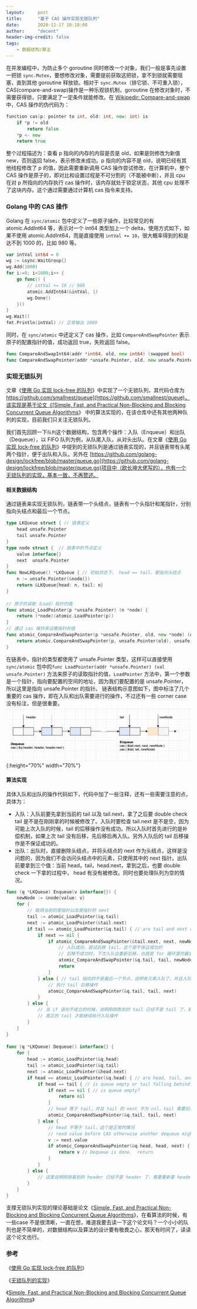 ```yaml
---
layout:     post
title:      "基于 CAS 操作实现无锁队列"
date:       2020-12-17 10:10:00
author:     "decent"
header-img-credit: false
tags:
    - 数据结构/算法
---
```


 在并发编程中，为防止多个 goroutine 同时修改一个对象，我们一般是事先设置一把锁 `sync.Mutex`，要想修改对象，需要提前获取这把锁，拿不到锁就需要阻塞，直到其他 goroutine 释放锁。相对于 `sync.Mutex`（排它锁、不可重入锁），CAS(compare-and-swap)操作是一种乐观锁机制，goroutine 在修改对象时，不需要获得锁，只要满足了一定条件就能修改。在 [Wikipedir: Compare-and-swap](https://en.wikipedia.org/wiki/Compare-and-swap)中，CAS 操作的伪代码为：
```go
function cas(p: pointer to int, old: int, new: int) is
    if *p != old
        return false
    *p <- new
    return true
```
整个过程描述为：查看 p 指向的内存的内容是否是 old，如果是则修改为新值 new，否则返回 false，表示修改未成功。p 指向的内容不是 old，说明已经有其他线程修改了 p 的值，因此需要重新调用 CAS 操作尝试修改，在计算机中，整个 CAS 操作是原子的，即对比和设置过程是不可分割的（不能被中断），并且 cpu 在对 p 所指向的内存执行 cas 操作时，该内存就处于锁定状态，其他 cpu 处理不了这块内存。这个通过需要通过计算机 cas 指令来支持。

### Golang 中的 CAS 操作
Golang 在 `sync/atomic` 包中定义了一些原子操作，比较常见的有 atomic.AddInt64 等，表示对一个 int64 类型加上一个 delta，使用方式如下，如果不使用 atomic.AddInt64，而是直接使用 `intVal += 10`，很大概率得到的和是达不到 1000 的，比如 980 等。
```go
var intVal int64 = 0
wg := &sync.WaitGroup{}
wg.Add(1000)
for i:=0; i<1000;i++ {
    go func() {
        // intVal += 10 // 980
        atomic.AddInt64(&intVal, 1)
        wg.Done()
    }()
}
wg.Wait()
fmt.Println(intVal) // 正常输出 1000
```
同时，在 `sync/atomic` 中还定义了 cas 操作，比如 `CompareAndSwapPointer` 表示原子的配置指针的值，成功返回 true，失败返回 false。
```go
func CompareAndSwapInt64(addr *int64, old, new int64) (swapped bool)
func CompareAndSwapPointer(addr *unsafe.Pointer, old, new unsafe.Pointer) (swapped bool)
```

### 实现无锁队列
文章《[使用 Go 实现 lock-free 的队列](https://colobu.com/2020/08/14/lock-free-queue-in-go/)》中实现了一个无锁队列，其代码仓库为 [https://github.com/smallnest/queue](https://github.com/smallnest/queue)，该实现是基于论文《[Simple, Fast, and Practical Non-Blocking and Blocking Concurrent Queue Algorithms](https://www.cs.rochester.edu/u/scott/papers/1996_PODC_queues.pdf)》
中的算法实现的，在该仓库中还有其他两种队列的实现，目前我们只关注无锁队列。

我们首先回顾一下`队列`这个数据结构，包含两个操作：入队（Enqueue）和出队（Dequeue），以 FIFO 队列为例，从队尾入队，从对头出队。在文章《[使用 Go 实现 lock-free 的队列](https://colobu.com/2020/08/14/lock-free-queue-in-go/)》中提到的无锁队列是通过链表实现的，并且链表带有头尾两个指针，便于出队和入队。另外在 [https://github.com/golang-design/lockfree/blob/master/queue.go](https://github.com/golang-design/lockfree/blob/master/queue.go)项目中（欧长坤大佬写的），也有一个无锁队列的实现，基本一致，不再赘述。

#### 相关数据结构
通过链表来实现无锁队列，链表带一个头结点，链表有一个头指针和尾指针，分别指向头结点和最后一个节点。
```go
type LKQueue struct { // 链表定义
	head unsafe.Pointer
	tail unsafe.Pointer
}
type node struct {  // 链表中的节点定义
	value interface{}
	next  unsafe.Pointer
}
func NewLKQueue() *LKQueue { // 初始状态下， head == tail，都指向头结点
	n := unsafe.Pointer(&node{})
	return &LKQueue{head: n, tail: n}
}

// 原子的读取（Load）指针的值
func atomic_LoadPointer(p *unsafe.Pointer) (n *node) {
	return (*node)(atomic.LoadPointer(p))
}
// 通过 cas 操作来设置指针的值
func atomic_CompareAndSwapPointer(p *unsafe.Pointer, old, new *node) (ok bool) {
	return atomic.CompareAndSwapPointer(p, unsafe.Pointer(old), unsafe.Pointer(new))
}
```
在链表中，指针的类型都使用了 unsafe.Pointer 类型，这样可以直接使用 `sync/atomic` 包中的`func LoadPointer(addr *unsafe.Pointer) (val unsafe.Pointer)` 方法来原子的读取指针的值，`LoadPointer` 方法中，第一个参数是一个指针，指向要配置的空间的地址，因为我们要配置的是 unsafe.Pointer，所以这里是指向 unsafe.Pointer 的指针。
链表结构示意图如下，图中标注了几个重要的 cas 操作，即在入队和出队需要进行的操作，不过还有一些 corner case 没有标注，但是很重要。
![java-javascript](/pics/cas-in-go.png){:height="70%" width="70%"}

#### 算法实现
具体入队和出队的操作代码如下，代码中加了一些注释，还有一些需要注意的点，具体为：
* 入队：入队前要先拿到当前的 tail 以及 tail.next，拿了之后要 double check tail 是不是在刚刚拿的时候被修改了。入队时要检查 tail.next 是不是空，因为可能上次入队的时候，tail 的后移操作没有成功。所以入队时首先进行的是补偿机制，如果上次 tail 没有后移，先后移后再入队。另外入队后的 tail 后移操作是不保证成功的。
* 出队：出队时，直接删除头结点，并将头结点的 next 作为头结点，这样是没问题的，因为我们不会访问头结点中的元素，只使用其中的 next 指针。出队前要拿到三个值：当前 head，tail，head.next，拿到之后，也要 double check 一下拿的过程中， head 有没有被修改。同时也要处理队列为空的情况。

```go
func (q *LKQueue) Enqueue(v interface{}) {
	newNode := &node{value: v}
	for {
		// 取得当前的尾指针以及尾指针的 next
		tail := atomic_LoadPointer(&q.tail)
		next := atomic_LoadPointer(&tail.next)
		if tail == atomic_LoadPointer(&q.tail) { // are tail and next consistent?
			if next == nil {
				if atomic_CompareAndSwapPointer(&tail.next, next, newNode) {
					// 入队成功，尝试后移 tail，这个是不保证成功的
					// 后移不成功时，下次入队会重新后移，也就是 for 循环里的最后一个 else 语句
					atomic_CompareAndSwapPointer(&q.tail, tail, newNode)
					return
				}
			} else { // tail 指向的不是最后一个节点，说明有元素入队了，并且入队的时候，更新tail 没有成功
				// 执行 tail 后移操作
				atomic_CompareAndSwapPointer(&q.tail, tail, next)
			}
		} else {
			// 当 if 语句不成立的时候，说明刚刚取到的 tail 已经不是 tail 了，我们必须要找到
			// 真正的 tail 才能继续执行入队操作
		}
	}
}

func (q *LKQueue) Dequeue() interface{} {
	for {
		head := atomic_LoadPointer(&q.head)
		tail := atomic_LoadPointer(&q.tail)
		next := atomic_LoadPointer(&head.next)
		if head == atomic_LoadPointer(&q.head) { // are head, tail, and next consistent?
			if head == tail { // is queue empty or tail falling behind?
				if next == nil { // is queue empty?
					return nil
				}
				// head 等于 tail，并且 tail 的 next 不为 nil，tail 需要后移
				atomic_CompareAndSwapPointer(&q.tail, tail, next)
			} else {
				// head 不等于 tail，这个是正常的情况
				// read value before CAS otherwise another dequeue might free the next node
				v := next.value
				if atomic_CompareAndSwapPointer(&q.head, head, next) {
					return v // Dequeue is done.  return
				}
			}
		} else {
			// 这里说明刚刚拿到的 header 已经不是 header 了，需要重新拿 header
		}
	}
}
```

支撑无锁队列实现的理论基础是论文《[Simple, Fast, and Practical Non-Blocking and Blocking Concurrent Queue Algorithms](https://www.cs.rochester.edu/u/scott/papers/1996_PODC_queues.pdf)》，在看算法的时候，有一些case 不是很清晰，一直在想，难道我要去读一下这个论文吗？一个小小的队列也是不简单的，对数据结构以及算法的设计要有敬畏之心，那天有时间了，读读这个论文也行。

### 参考
《[使用 Go 实现 lock-free 的队列](https://colobu.com/2020/08/14/lock-free-queue-in-go/)》

《[无锁队列的实现](https://coolshell.cn/articles/8239.html)》

《[Simple, Fast, and Practical Non-Blocking and Blocking Concurrent Queue Algorithms](https://www.cs.rochester.edu/u/scott/papers/1996_PODC_queues.pdf)》
